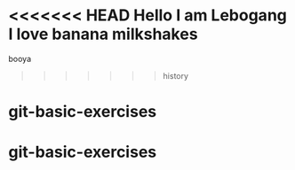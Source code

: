 <<<<<<< HEAD
Hello
I am Lebogang
I love banana milkshakes
=======
booya
>>>>>>> history
# git-basic-exercises
# git-basic-exercises

